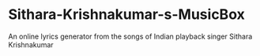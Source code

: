 # Sithara-Krishnakumar-s-MusicBox
An online lyrics generator from the songs of Indian playback singer Sithara Krishnakumar
